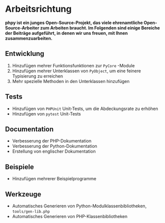 # Arbeitsrichtung
**phpy ist ein junges Open-Source-Projekt, das viele ehrenamtliche Open-Source-Arbeiter zum Arbeiten braucht. Im Folgenden sind einige Bereiche der Beiträge aufgeführt, in denen wir uns freuen, mit Ihnen zusammenzuarbeiten.**

## Entwicklung
1. Hinzufügen mehrer Funktionsfunktionen zur `PyCore` -Module
2. Hinzufügen mehrer Unterklassen von `PyObject`, um eine feinere Typisierung zu erreichen
3. Mehr spezielle Methoden in den Unterklassen hinzufügen

## Tests

- Hinzufügen von `PHPUnit` Unit-Tests, um die Abdeckungsrate zu erhöhen
- Hinzufügen von `pytest` Unit-Tests

## Documentation

- Verbesserung der PHP-Dokumentation
- Verbesserung der Python-Dokumentation
- Erstellung von englischer Dokumentation

## Beispiele

- Hinzufügen mehrerer Beispielprogramme

## Werkzeuge
- Automatisches Generieren von Python-Modulklassenbibliotheken, `tools/gen-lib.php`
- Automatisches Generieren von PHP-Klassenbibliotheken

